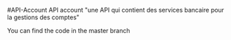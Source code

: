 #API-Account
API account "une API qui contient des services bancaire pour la gestions des comptes"

You can find the code in the master branch

